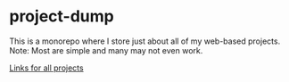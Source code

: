 # project-dump
This is a monorepo where I store just about all of my web-based projects. 
Note: Most are simple and many may not even work.

[Links for all projects](https://aurob.github.io/mono/sitemap.html)
